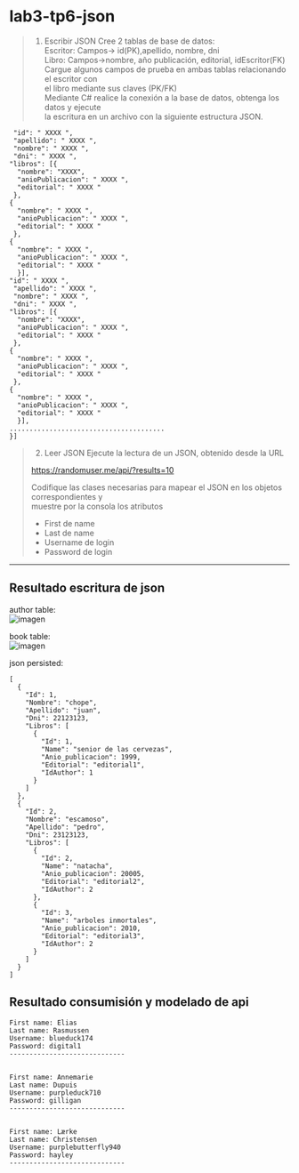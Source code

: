 # lab3-tp6-json

>1. Escribir JSON 
>Cree 2 tablas de base de datos:  
>Escritor: Campos-> id(PK),apellido, nombre, dni  
>Libro: Campos->nombre, año publicación, editorial, idEscritor(FK)  
>Cargue algunos campos de prueba en ambas tablas relacionando el escritor con  
>el libro mediante sus claves (PK/FK)  
>Mediante C# realice la conexión a la base de datos, obtenga los datos y ejecute  
>la escritura en un archivo con la siguiente estructura JSON.  
```[{ 
 "id": " XXXX ", 
 "apellido": " XXXX ", 
 "nombre": " XXXX ", 
 "dni": " XXXX ", 
"libros": [{ 
  "nombre": "XXXX", 
  "anioPublicacion": " XXXX ", 
  "editorial": " XXXX " 
 }, 
{ 
  "nombre": " XXXX ", 
  "anioPublicacion": " XXXX ", 
  "editorial": " XXXX " 
 }, 
{ 
  "nombre": " XXXX ", 
  "anioPublicacion": " XXXX ", 
  "editorial": " XXXX " 
  }], 
"id": " XXXX ", 
 "apellido": " XXXX ", 
 "nombre": " XXXX ", 
 "dni": " XXXX ", 
"libros": [{ 
  "nombre": "XXXX", 
  "anioPublicacion": " XXXX ", 
  "editorial": " XXXX " 
 }, 
{ 
  "nombre": " XXXX ", 
  "anioPublicacion": " XXXX ", 
  "editorial": " XXXX " 
 }, 
{ 
  "nombre": " XXXX ", 
  "anioPublicacion": " XXXX ", 
  "editorial": " XXXX " 
  }], 
....................................... 
}] 
```

>2. Leer JSON 
>Ejecute la lectura de un JSON, obtenido desde la URL 
> 
>https://randomuser.me/api/?results=10 
> 
>Codifique las clases necesarias para mapear el JSON en los objetos correspondientes y  
>muestre por la consola los atributos  
>- First de name  
>- Last de name  
>- Username de login  
>- Password de login  

---
## Resultado escritura de json
author table:  
![imagen](https://user-images.githubusercontent.com/65373208/140625841-2e6d3c0c-ff42-45de-bf78-f6d3ea892868.png)

book table:  
![imagen](https://user-images.githubusercontent.com/65373208/140625855-1e6f5c0c-9078-48be-a334-d18de87543f2.png)

json persisted:
```
[
  {
    "Id": 1,
    "Nombre": "chope",
    "Apellido": "juan",
    "Dni": 22123123,
    "Libros": [
      {
        "Id": 1,
        "Name": "senior de las cervezas",
        "Anio_publicacion": 1999,
        "Editorial": "editorial1",
        "IdAuthor": 1
      }
    ]
  },
  {
    "Id": 2,
    "Nombre": "escamoso",
    "Apellido": "pedro",
    "Dni": 23123123,
    "Libros": [
      {
        "Id": 2,
        "Name": "natacha",
        "Anio_publicacion": 20005,
        "Editorial": "editorial2",
        "IdAuthor": 2
      },
      {
        "Id": 3,
        "Name": "arboles inmortales",
        "Anio_publicacion": 2010,
        "Editorial": "editorial3",
        "IdAuthor": 2
      }
    ]
  }
]
```

## Resultado consumisión y modelado de api

```
First name: Elias
Last name: Rasmussen
Username: blueduck174
Password: digital1
-----------------------------


First name: Annemarie
Last name: Dupuis
Username: purpleduck710
Password: gilligan
-----------------------------


First name: Lærke
Last name: Christensen
Username: purplebutterfly940
Password: hayley
-----------------------------
